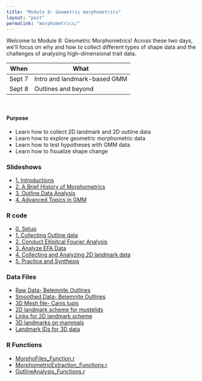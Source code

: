 ```yaml
---
title: "Module 8: Geometric morphometrics"
layout: "post" 
permalink: "morphometrics/"
---
```


Welcome to Module 8: Geometric Morphometrics! Across these two days, we'll focus on why and how to collect different types of shape data and the challenges of analysing high-dimensional trait data. 


| When   | What                                                                 |
|--------|----------------------------------------------------------------------|
| Sept 7 | Intro and landmark-based GMM                                         |
| Sept 8 | Outlines and beyond                                                  |


<br>

#### Purpose
- Learn how to collect 2D landmark and 2D outline data
- Learn how to explore geometric morphometric data 
- Learn how to test hypotheses with GMM data
- Learn how to fisualize shape change

### Slideshows
- [1. Introductions]({{site.baseurl}}/data/8_morphometrics/powerpoints/1_Who_Am_I.pptx)
- [2. A Brief History of Morphometrics]({{site.baseurl}}/data/8_morphometrics/powerpoints/2_A_Brief_History_of_Morphometrics.pdf)
- [3. Outline Data Analysis]({{site.baseurl}}/data/8_morphometrics/powerpoints/3_Outline_Analysis.pptx)
- [4. Advanced Topics in GMM]({{site.baseurl}}/data/8_morphometrics/powerpoints/4_Advanced_GMM.pptx)

### R code

- [0. Setup]({{site.baseurl}}/data/8_morphometrics/exercises/0_Setup.pdf)
- [1. Collecting Outline data]({{site.baseurl}}/data/8_morphometrics/exercises/1_Outline_Data_Collection.pdf)
- [2. Conduct Ellipitcal Fourier Analysis]({{site.baseurl}}/data/8_morphometrics/exercises/2_Ellipitcal_Fourier.pdf)
- [3. Analyze EFA Data]({{site.baseurl}}/data/8_morphometrics/exercises/3_Analyzing_Outline_Data.pdf)
- [4. Collecting and Analyzing 2D landmark data]({{site.baseurl}}/data/8_morphometrics/exercises/4_Collecting_and_Analyzing_Landmark_Data.pdf)
- [5. Practice and Synthesis]({{site.baseurl}}/data/8_morphometrics/exercises/5_Practicing_with_3D_Landmark_Data.pdf)

### Data Files

- [Raw Data- Belemnite Outlines]({{site.baseurl}}/data/8_morphometrics/Data/Belemnite_Data.txt)
- [Smoothed Data- Belemnite Outlines]({{site.baseurl}}/data/8_morphometrics/Data/Belemnite_SmoothedOutline.nts)
- [3D Mesh file- Canis lupis]({{site.baseurl}}/data/8_morphometrics/Data/Canis_lupus.ply)
- [2D landmark scheme for mustelids]({{site.baseurl}}/data/8_morphometrics/Data/landmark_scheme.txt)
- [Links for 2D landmark scheme]({{site.baseurl}}/data/8_morphometrics/Data/links.csv)
- [3D landmarks on mammals]({{site.baseurl}}/data/8_morphometrics/Data/mammals.csv)
- [Landmark IDs for 3D data]({{site.baseurl}}/data/8_morphometrics/Data/mammal_3d_fixed_points.csv)

### R Functions

- [MorphoFiles_Function.r]({{site.baseurl}}/data/8_morphometrics/utility_functions/MorphoFiles_Function.r)
- [MorphometricExtraction_Functions.r]({{site.baseurl}}/data/8_morphometrics/Data/MorphometricExtraction_Functions.r)
- [OutlineAnalysis_Functions.r]({{site.baseurl}}/data/8_morphometrics/Data/OutlineAnalysis_Functions.r)
